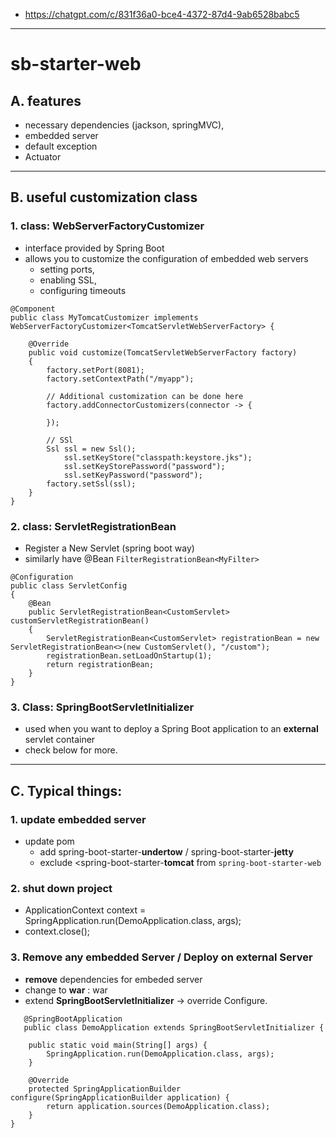 - https://chatgpt.com/c/831f36a0-bce4-4372-87d4-9ab6528babc5 
--- 
# sb-starter-web
## A. features
- necessary dependencies (jackson, springMVC), 
- embedded server
- default exception
- Actuator

---
## B. useful customization class
### 1. class: WebServerFactoryCustomizer 
- interface provided by Spring Boot 
- allows you to customize the configuration of embedded web servers
  - setting ports, 
  - enabling SSL, 
  - configuring timeouts

```
@Component
public class MyTomcatCustomizer implements WebServerFactoryCustomizer<TomcatServletWebServerFactory> {

    @Override
    public void customize(TomcatServletWebServerFactory factory) 
    {
        factory.setPort(8081);  
        factory.setContextPath("/myapp");  

        // Additional customization can be done here
        factory.addConnectorCustomizers(connector -> {

        });
        
        // SSl
        Ssl ssl = new Ssl();
            ssl.setKeyStore("classpath:keystore.jks");
            ssl.setKeyStorePassword("password");
            ssl.setKeyPassword("password");
        factory.setSsl(ssl);
    }
}
```

### 2. class: ServletRegistrationBean
- Register a New Servlet (spring boot way)
- similarly have @Bean `FilterRegistrationBean<MyFilter>`

```
@Configuration
public class ServletConfig 
{
    @Bean
    public ServletRegistrationBean<CustomServlet> customServletRegistrationBean() 
    {
        ServletRegistrationBean<CustomServlet> registrationBean = new ServletRegistrationBean<>(new CustomServlet(), "/custom");
        registrationBean.setLoadOnStartup(1);
        return registrationBean;
    }
}
```

### 3. Class: SpringBootServletInitializer
- used when you want to deploy a Spring Boot application to an **external** servlet container
- check below for more.

---
## C. Typical things:
### 1. update embedded server
- update pom 
  - add spring-boot-starter-**undertow** / spring-boot-starter-**jetty**
  - exclude <spring-boot-starter-**tomcat** from `spring-boot-starter-web`

### 2. shut down project
- ApplicationContext context = SpringApplication.run(DemoApplication.class, args);
- context.close();

### 3. Remove any embedded Server / Deploy on external Server
- **remove** dependencies for embeded server
- change to **war** : <packaging>war</packaging>
- extend **SpringBootServletInitializer** -> override Configure.
```
   @SpringBootApplication
   public class DemoApplication extends SpringBootServletInitializer {

    public static void main(String[] args) {
        SpringApplication.run(DemoApplication.class, args);
    }

    @Override
    protected SpringApplicationBuilder configure(SpringApplicationBuilder application) {
        return application.sources(DemoApplication.class);
    }
}
```
